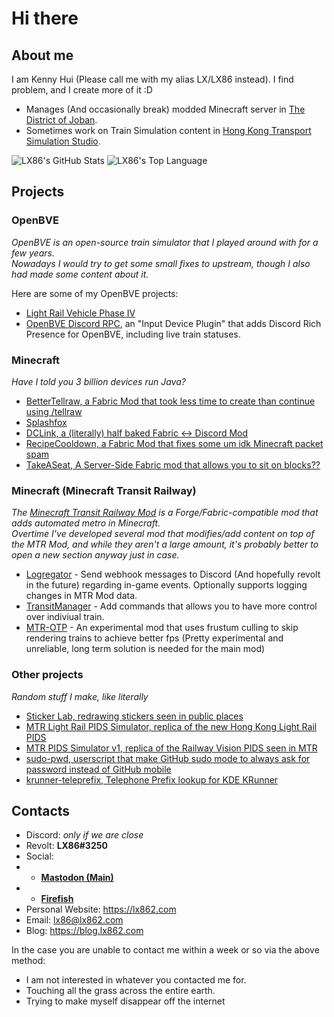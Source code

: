 # Hi there
## About me
I am Kenny Hui (Please call me with my alias LX/LX86 instead).
I find problem, and I create more of it :D

- Manages (And occasionally break) modded Minecraft server in [The District of Joban](https://github.com/DistrictOfJoban).  
- Sometimes work on Train Simulation content in [Hong Kong Transport Simulation Studio](https://github.com/HKTSS).  

<img alt="LX86's GitHub Stats" src="https://github-readme-stats-five-nu-78.vercel.app/api?username=kenny-hui&show_icons=true&theme=transparent">  
<img alt="LX86's Top Language" src="https://github-readme-stats-five-nu-78.vercel.app/api/top-langs/?username=kenny-hui&layout=compact">

## Projects
### OpenBVE
*OpenBVE is an open-source train simulator that I played around with for a few years.  
Nowadays I would try to get some small fixes to upstream, though I also had made some content about it.*

Here are some of my OpenBVE projects:
- [Light Rail Vehicle Phase IV](https://github.com/HKTSS/LRV-P4)
- [OpenBVE Discord RPC](https://github.com/Kenny-Hui/obDRPC), an "Input Device Plugin" that adds Discord Rich Presence for OpenBVE, including live train statuses.

### Minecraft
*Have I told you 3 billion devices run Java?*
- [BetterTellraw, a Fabric Mod that took less time to create than continue using /tellraw](https://github.com/Kenny-Hui/BetterTellraw)
- [Splashfox](https://github.com/Kenny-Hui/SplashFox)
- [DCLink, a (literally) half baked Fabric <-> Discord Mod](https://github.com/Kenny-Hui/DCLink)
- [RecipeCooldown, a Fabric Mod that fixes some um idk Minecraft packet spam](https://github.com/Kenny-Hui/RecipeCooldown)
- [TakeASeat, A Server-Side Fabric mod that allows you to sit on blocks??](https://github.com/Kenny-Hui/TakeASeat)

### Minecraft (Minecraft Transit Railway)
*The [Minecraft Transit Railway Mod](https://github.com/jonafanho/Minecraft-Transit-Railway) is a Forge/Fabric-compatible mod that adds automated metro in Minecraft.  
Overtime I've developed several mod that modifies/add content on top of the MTR Mod, and while they aren't a *large* amount, it's probably better to open a new section anyway just in case.*

- [Logregator](https://github.com/DistrictOfJoban/Logregator) - Send webhook messages to Discord (And hopefully revolt in the future) regarding in-game events. Optionally supports logging changes in MTR Mod data.
- [TransitManager](https://github.com/DistrictOfJoban/TransitManager) - Add commands that allows you to have more control over indiviual train.
- [MTR-OTP](https://github.com/DistrictOfJoban/MTR-OTP) - An experimental mod that uses frustum culling to skip rendering trains to achieve better fps (Pretty experimental and unreliable, long term solution is needed for the main mod)

### Other projects
*Random stuff I make, like literally*
- [Sticker Lab, redrawing stickers seen in public places](https://lx862.com/sticker-lab)
- [MTR Light Rail PIDS Simulator, replica of the new Hong Kong Light Rail PIDS](https://github.com/HKTSS/nlrt-pids)
- [MTR PIDS Simulator v1, replica of the Railway Vision PIDS seen in MTR](https://github.com/HKTSS/mtr-pids)
- [sudo-pwd, userscript that make GitHub sudo mode to always ask for password instead of GitHub mobile](https://github.com/Kenny-Hui/sudo-pwd)
- [krunner-teleprefix, Telephone Prefix lookup for KDE KRunner](https://github.com/Kenny-Hui/krunner-teleprefix)

## Contacts
- Discord: *only if we are close*
- Revolt: **LX86#3250**
- Social:
- - [**Mastodon (Main)**](https://wetdry.world/@LX862)
- - [**Firefish**](https://lethallava.land/@lx862)
- Personal Website: https://lx862.com
- Email: lx86@lx862.com
- Blog: https://blog.lx862.com

In the case you are unable to contact me within a week or so via the above method:
- I am not interested in whatever you contacted me for. 
- Touching all the grass across the entire earth. 
- Trying to make myself disappear off the internet
